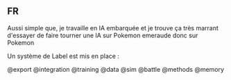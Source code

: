 ## FR 

Aussi simple que, je travaille en IA embarquée et je trouve ça très marrant d'essayer de faire tourner une IA sur Pokemon emeraude donc sur Pokemon 

Un système de Label est mis en place :

@export
@integration
@training
@data
@sim
@battle
@methods
@memory






